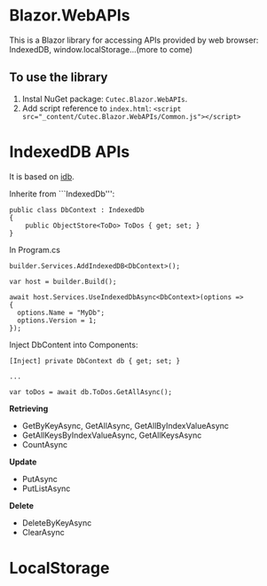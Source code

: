 # Blazor.WebAPIs
This is a Blazor library for accessing APIs provided by web browser: IndexedDB, window.localStorage...(more to come)

## To use the library
1. Instal NuGet package: ```Cutec.Blazor.WebAPIs```.
2. Add script reference to ```index.html```: ```<script src="_content/Cutec.Blazor.WebAPIs/Common.js"></script>```
 
# IndexedDB APIs
It is based on [idb](https://github.com/jakearchibald/idb).

Inherite from ```IndexedDb''':
```CSharp
public class DbContext : IndexedDb
{
    public ObjectStore<ToDo> ToDos { get; set; }
}    
```

In Program.cs
```CSharp
builder.Services.AddIndexedDB<DbContext>();

var host = builder.Build();

await host.Services.UseIndexedDbAsync<DbContext>(options =>
{
  options.Name = "MyDb";
  options.Version = 1;
});
```

Inject DbContent into Components:
```CSharp
[Inject] private DbContext db { get; set; }

...

var toDos = await db.ToDos.GetAllAsync();
```

**Retrieving**
- GetByKeyAsync, GetAllAsync, GetAllByIndexValueAsync
- GetAllKeysByIndexValueAsync, GetAllKeysAsync
- CountAsync

**Update**
- PutAsync
- PutListAsync

**Delete**
- DeleteByKeyAsync
- ClearAsync

# LocalStorage
